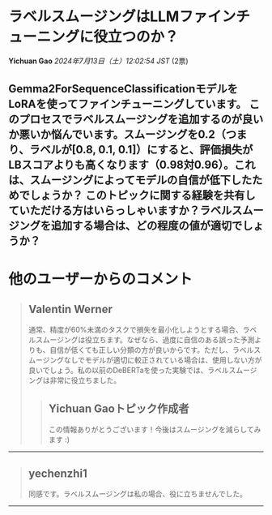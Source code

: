 # ラベルスムージングはLLMファインチューニングに役立つのか？
**Yichuan Gao** *2024年7月13日（土）12:02:54 JST* (2票)

Gemma2ForSequenceClassificationモデルをLoRAを使ってファインチューニングしています。
このプロセスでラベルスムージングを追加するのが良いか悪いか悩んでいます。スムージングを0.2（つまり、ラベルが[0.8, 0.1, 0.1]）にすると、評価損失がLBスコアよりも高くなります（0.98対0.96）。これは、スムージングによってモデルの自信が低下したためでしょうか？
このトピックに関する経験を共有していただける方はいらっしゃいますか？ラベルスムージングを追加する場合は、どの程度の値が適切でしょうか？
---
# 他のユーザーからのコメント
> ## Valentin Werner
> 
> 通常、精度が60%未満のタスクで損失を最小化しようとする場合、ラベルスムージングは役立ちます。なぜなら、過度に自信のある誤った予測よりも、自信が低くても正しい分類の方が良いからです。ただし、ラベルスムージングなしでモデルが適切に較正されている場合は、使用しない方が良いでしょう。私の以前のDeBERTaを使った実験では、ラベルスムージングは非常に役立ちました。
> 
> 
> 
> > ## Yichuan Gaoトピック作成者
> > 
> > この情報ありがとうございます！今後はスムージングを減らしてみます :)
> > 
> > 
> > 
---
> ## yechenzhi1
> 
> 同感です。ラベルスムージングは私の場合、役に立ちませんでした。
> 
> 
> 
--- 

